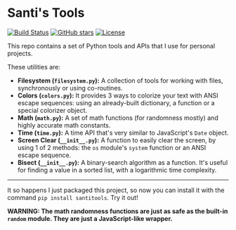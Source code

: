 # Santi's Tools
[![Build Status](https://github.com/santi100a/santitools-python/actions/workflows/test.yml/badge.svg)](https://github.com/santi100a/santitools-python/actions)
[![GitHub stars](https://img.shields.io/github/stars/santi100a/santitools-python.svg)](https://github.com/santi100a/santitools-python)
[![License](https://img.shields.io/github/license/santi100a/santitools-python.svg)](https://github.com/santi100a/santitools-python)



This repo contains a set of Python tools and APIs that I use for personal projects.

These utilities are:

- **Filesystem (```filesystem.py```):** A collection of tools for working with files, synchronously or using co-routines.
- **Colors (```colors.py```):** It provides 3 ways to colorize your text with ANSI escape sequences: using an already-built dictionary, a function or a special colorizer object.
- **Math (```math.py```):** A set of math functions (for randomness mostly) and highly accurate math constants.
- **Time (```time.py```):** A time API that's very similar to JavaScript's ```Date``` object.
- **Screen Clear (```__init__.py```):** A function to easily clear the screen, by using 1 of 2 methods: the ```os``` module's ```system``` function or an ANSI escape sequence.
- **Bisect (```__init__.py```):** A binary-search algorithm as a function. It's useful for finding a value in a sorted list, with a logarithmic time complexity.
---
It so happens I just packaged this project, so now you can install it with the command
```pip install santitools```. Try it out!

**WARNING: The math randomness functions are just as safe as the built-in `random` module. They are just a JavaScript-like wrapper.**